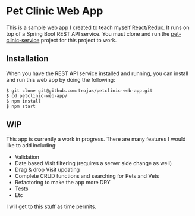 # Pet Clinic Web App

This is a sample web app I created to teach myself React/Redux.
It runs on top of a Spring Boot REST API service. You must clone
and run the
[pet-clinic-service](https://github.com/trojas/pet-clinic-service)
project for this project to work.  

## Installation

When you have the REST API service installed and running, you can
install and run this web app by doing the following:

```ShellSession
$ git clone git@github.com:trojas/petclinic-web-app.git
$ cd petclinic-web-app/
$ npm install
$ npm start
```

## WIP
This app is currently a work in progress.  There are many features I
would like to add including:

- Validation
- Date based Visit filtering (requires a server side change as well)
- Drag & drop Visit updating
- Complete CRUD functions and searching for Pets and Vets
- Refactoring to make the app more DRY
- Tests
- Etc

I will get to this stuff as time permits.
